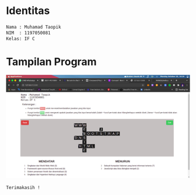 # Identitas

```
Nama : Muhamad Taopik
NIM  : 1197050081
Kelas: IF C
```

# Tampilan Program

![Hasil_TTS](hasil_tts.png)


```
Terimakasih !
```
